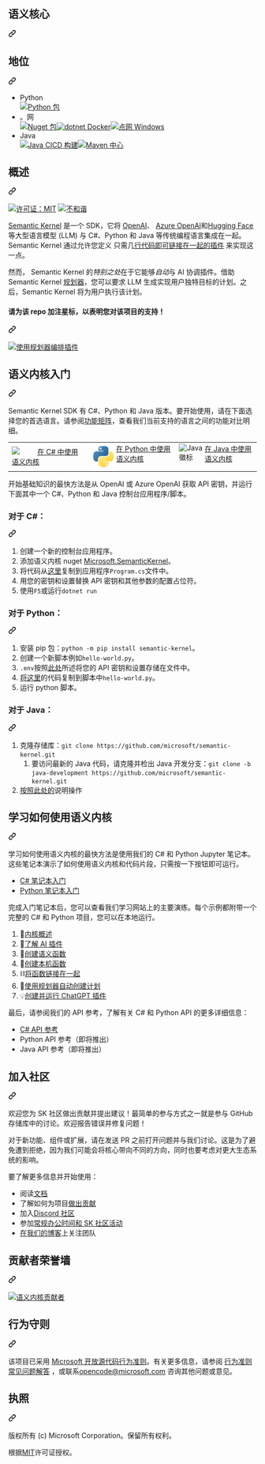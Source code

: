 <div class="Box-sc-g0xbh4-0 bJMeLZ js-snippet-clipboard-copy-unpositioned" data-hpc="true"><article class="markdown-body entry-content container-lg" itemprop="text"><div class="markdown-heading" dir="auto"><h1 tabindex="-1" class="heading-element" dir="auto"><font style="vertical-align: inherit;"><font style="vertical-align: inherit;">语义核心</font></font></h1><a id="user-content-semantic-kernel" class="anchor" aria-label="永久链接：语义内核" href="#semantic-kernel"><svg class="octicon octicon-link" viewBox="0 0 16 16" version="1.1" width="16" height="16" aria-hidden="true"><path d="m7.775 3.275 1.25-1.25a3.5 3.5 0 1 1 4.95 4.95l-2.5 2.5a3.5 3.5 0 0 1-4.95 0 .751.751 0 0 1 .018-1.042.751.751 0 0 1 1.042-.018 1.998 1.998 0 0 0 2.83 0l2.5-2.5a2.002 2.002 0 0 0-2.83-2.83l-1.25 1.25a.751.751 0 0 1-1.042-.018.751.751 0 0 1-.018-1.042Zm-4.69 9.64a1.998 1.998 0 0 0 2.83 0l1.25-1.25a.751.751 0 0 1 1.042.018.751.751 0 0 1 .018 1.042l-1.25 1.25a3.5 3.5 0 1 1-4.95-4.95l2.5-2.5a3.5 3.5 0 0 1 4.95 0 .751.751 0 0 1-.018 1.042.751.751 0 0 1-1.042.018 1.998 1.998 0 0 0-2.83 0l-2.5 2.5a1.998 1.998 0 0 0 0 2.83Z"></path></svg></a></div>
<div class="markdown-heading" dir="auto"><h2 tabindex="-1" class="heading-element" dir="auto"><font style="vertical-align: inherit;"><font style="vertical-align: inherit;">地位</font></font></h2><a id="user-content-status" class="anchor" aria-label="永久链接：状态" href="#status"><svg class="octicon octicon-link" viewBox="0 0 16 16" version="1.1" width="16" height="16" aria-hidden="true"><path d="m7.775 3.275 1.25-1.25a3.5 3.5 0 1 1 4.95 4.95l-2.5 2.5a3.5 3.5 0 0 1-4.95 0 .751.751 0 0 1 .018-1.042.751.751 0 0 1 1.042-.018 1.998 1.998 0 0 0 2.83 0l2.5-2.5a2.002 2.002 0 0 0-2.83-2.83l-1.25 1.25a.751.751 0 0 1-1.042-.018.751.751 0 0 1-.018-1.042Zm-4.69 9.64a1.998 1.998 0 0 0 2.83 0l1.25-1.25a.751.751 0 0 1 1.042.018.751.751 0 0 1 .018 1.042l-1.25 1.25a3.5 3.5 0 1 1-4.95-4.95l2.5-2.5a3.5 3.5 0 0 1 4.95 0 .751.751 0 0 1-.018 1.042.751.751 0 0 1-1.042.018 1.998 1.998 0 0 0-2.83 0l-2.5 2.5a1.998 1.998 0 0 0 0 2.83Z"></path></svg></a></div>
<ul dir="auto">
<li><font style="vertical-align: inherit;"><font style="vertical-align: inherit;">Python</font></font><br>
<a href="https://pypi.org/project/semantic-kernel/" rel="nofollow"><img src="https://camo.githubusercontent.com/eb5958246794100e79ab3022e067a9b1983e99dc5fb85fbeecaf20b78f54ddda/68747470733a2f2f696d672e736869656c64732e696f2f707970692f762f73656d616e7469632d6b65726e656c" alt="Python 包" data-canonical-src="https://img.shields.io/pypi/v/semantic-kernel" style="max-width: 100%;"></a></li>
<li><font style="vertical-align: inherit;"><font style="vertical-align: inherit;">。网</font></font><br>
<a href="https://www.nuget.org/packages/Microsoft.SemanticKernel/" rel="nofollow"><img src="https://camo.githubusercontent.com/c554ea8fd8af469df78b3908c42399cfb9f63bf09f07ed6aa049acf1e2d31309/68747470733a2f2f696d672e736869656c64732e696f2f6e756765742f767072652f4d6963726f736f66742e53656d616e7469634b65726e656c" alt="Nuget 包" data-canonical-src="https://img.shields.io/nuget/vpre/Microsoft.SemanticKernel" style="max-width: 100%;"></a><a href="https://github.com/microsoft/semantic-kernel/actions/workflows/dotnet-ci-docker.yml"><img src="https://github.com/microsoft/semantic-kernel/actions/workflows/dotnet-ci-docker.yml/badge.svg?branch=main" alt="dotnet Docker" style="max-width: 100%;"></a><a href="https://github.com/microsoft/semantic-kernel/actions/workflows/dotnet-ci-windows.yml"><img src="https://github.com/microsoft/semantic-kernel/actions/workflows/dotnet-ci-windows.yml/badge.svg?branch=main" alt="点网 Windows" style="max-width: 100%;"></a></li>
<li><font style="vertical-align: inherit;"><font style="vertical-align: inherit;">Java</font></font><br>
<a href="https://github.com/microsoft/semantic-kernel/actions/workflows/java-build.yml"><img src="https://github.com/microsoft/semantic-kernel/actions/workflows/java-build.yml/badge.svg?branch=java-development" alt="Java CICD 构建" style="max-width: 100%;"></a><a href="https://maven-badges.herokuapp.com/maven-central/com.microsoft.semantic-kernel/semantickernel-api" rel="nofollow"><img src="https://camo.githubusercontent.com/cd5265b7dfae001a18c4e1276acf9004886b3466cecf8a2c8857e2f7dfc3e941/68747470733a2f2f6d6176656e2d6261646765732e6865726f6b756170702e636f6d2f6d6176656e2d63656e7472616c2f636f6d2e6d6963726f736f66742e73656d616e7469632d6b65726e656c2f73656d616e7469636b65726e656c2d6170692f62616467652e737667" alt="Maven 中心" data-canonical-src="https://maven-badges.herokuapp.com/maven-central/com.microsoft.semantic-kernel/semantickernel-api/badge.svg" style="max-width: 100%;"></a></li>
</ul>
<div class="markdown-heading" dir="auto"><h2 tabindex="-1" class="heading-element" dir="auto"><font style="vertical-align: inherit;"><font style="vertical-align: inherit;">概述</font></font></h2><a id="user-content-overview" class="anchor" aria-label="固定链接：概述" href="#overview"><svg class="octicon octicon-link" viewBox="0 0 16 16" version="1.1" width="16" height="16" aria-hidden="true"><path d="m7.775 3.275 1.25-1.25a3.5 3.5 0 1 1 4.95 4.95l-2.5 2.5a3.5 3.5 0 0 1-4.95 0 .751.751 0 0 1 .018-1.042.751.751 0 0 1 1.042-.018 1.998 1.998 0 0 0 2.83 0l2.5-2.5a2.002 2.002 0 0 0-2.83-2.83l-1.25 1.25a.751.751 0 0 1-1.042-.018.751.751 0 0 1-.018-1.042Zm-4.69 9.64a1.998 1.998 0 0 0 2.83 0l1.25-1.25a.751.751 0 0 1 1.042.018.751.751 0 0 1 .018 1.042l-1.25 1.25a3.5 3.5 0 1 1-4.95-4.95l2.5-2.5a3.5 3.5 0 0 1 4.95 0 .751.751 0 0 1-.018 1.042.751.751 0 0 1-1.042.018 1.998 1.998 0 0 0-2.83 0l-2.5 2.5a1.998 1.998 0 0 0 0 2.83Z"></path></svg></a></div>
<p dir="auto"><a href="https://github.com/microsoft/semantic-kernel/blob/main/LICENSE"><img src="https://camo.githubusercontent.com/739090be39360908e54f3f855af10fa8a368992da67772514767f2340ce63dc4/68747470733a2f2f696d672e736869656c64732e696f2f6769746875622f6c6963656e73652f6d6963726f736f66742f73656d616e7469632d6b65726e656c" alt="许可证：MIT" data-canonical-src="https://img.shields.io/github/license/microsoft/semantic-kernel" style="max-width: 100%;"></a>
<a href="https://aka.ms/SKDiscord" rel="nofollow"><img src="https://camo.githubusercontent.com/8d3cbbec5b72e7dce145a1736c86762dd58ef88d56de9f221668ba3f4e520421/68747470733a2f2f696d672e736869656c64732e696f2f646973636f72642f313036333135323434313831393934323932323f6c6162656c3d446973636f7264266c6f676f3d646973636f7264266c6f676f436f6c6f723d776869746526636f6c6f723d643832363739" alt="不和谐" data-canonical-src="https://img.shields.io/discord/1063152441819942922?label=Discord&amp;logo=discord&amp;logoColor=white&amp;color=d82679" style="max-width: 100%;"></a></p>
<p dir="auto"><a href="https://learn.microsoft.com/en-us/semantic-kernel/overview/" rel="nofollow"><font style="vertical-align: inherit;"><font style="vertical-align: inherit;">Semantic Kernel</font></font></a><font style="vertical-align: inherit;"><font style="vertical-align: inherit;">
是一个 SDK，它将
</font></font><a href="https://platform.openai.com/docs/introduction" rel="nofollow"><font style="vertical-align: inherit;"><font style="vertical-align: inherit;">OpenAI</font></font></a><font style="vertical-align: inherit;"><font style="vertical-align: inherit;">、
 </font></font><a href="https://azure.microsoft.com/en-us/products/ai-services/openai-service" rel="nofollow"><font style="vertical-align: inherit;"><font style="vertical-align: inherit;">Azure OpenAI</font></font></a><font style="vertical-align: inherit;"><font style="vertical-align: inherit;">和</font></font><a href="https://huggingface.co/" rel="nofollow"><font style="vertical-align: inherit;"><font style="vertical-align: inherit;">Hugging Face</font></font></a><font style="vertical-align: inherit;"><font style="vertical-align: inherit;">等大型语言模型 (LLM) 与 C#、Python 和 Java 等传统编程语言集成在一起。Semantic Kernel 通过允许您定义
只需几</font><a href="https://learn.microsoft.com/en-us/semantic-kernel/ai-orchestration/chaining-functions?tabs=Csharp#using-the-runasync-method-to-simplify-your-code" rel="nofollow"><font style="vertical-align: inherit;">行代码即可链接在一起的</font></a></font><a href="https://learn.microsoft.com/en-us/semantic-kernel/ai-orchestration/plugins" rel="nofollow"><font style="vertical-align: inherit;"><font style="vertical-align: inherit;">插件</font></font></a><font style="vertical-align: inherit;"><font style="vertical-align: inherit;">
来实现这一点</font><font style="vertical-align: inherit;">。</font></font><a href="https://learn.microsoft.com/en-us/semantic-kernel/ai-orchestration/chaining-functions?tabs=Csharp#using-the-runasync-method-to-simplify-your-code" rel="nofollow"><font style="vertical-align: inherit;"></font></a><font style="vertical-align: inherit;"></font></p>
<p dir="auto"><font style="vertical-align: inherit;"><font style="vertical-align: inherit;">然而， Semantic Kernel 的</font></font><em><font style="vertical-align: inherit;"><font style="vertical-align: inherit;">特别之处</font></font></em><font style="vertical-align: inherit;"><font style="vertical-align: inherit;">在于它能够</font></font><em><font style="vertical-align: inherit;"><font style="vertical-align: inherit;">自动</font></font></em><font style="vertical-align: inherit;"><font style="vertical-align: inherit;">与 AI 协调插件。借助 Semantic Kernel
</font></font><a href="https://learn.microsoft.com/en-us/semantic-kernel/ai-orchestration/planner" rel="nofollow"><font style="vertical-align: inherit;"><font style="vertical-align: inherit;">规划器</font></font></a><font style="vertical-align: inherit;"><font style="vertical-align: inherit;">，您可以要求 LLM 生成实现用户独特目标的计划。之后，Semantic Kernel 将为用户执行该计划。</font></font></p>
<div class="markdown-heading" dir="auto"><h4 tabindex="-1" class="heading-element" dir="auto"><font style="vertical-align: inherit;"><font style="vertical-align: inherit;">请为该 repo 加注星标，以表明您对该项目的支持！</font></font></h4><a id="user-content-please-star-the-repo-to-show-your-support-for-this-project" class="anchor" aria-label="永久链接：请为该 repo 加注星标，以显示您对该项目的支持！" href="#please-star-the-repo-to-show-your-support-for-this-project"><svg class="octicon octicon-link" viewBox="0 0 16 16" version="1.1" width="16" height="16" aria-hidden="true"><path d="m7.775 3.275 1.25-1.25a3.5 3.5 0 1 1 4.95 4.95l-2.5 2.5a3.5 3.5 0 0 1-4.95 0 .751.751 0 0 1 .018-1.042.751.751 0 0 1 1.042-.018 1.998 1.998 0 0 0 2.83 0l2.5-2.5a2.002 2.002 0 0 0-2.83-2.83l-1.25 1.25a.751.751 0 0 1-1.042-.018.751.751 0 0 1-.018-1.042Zm-4.69 9.64a1.998 1.998 0 0 0 2.83 0l1.25-1.25a.751.751 0 0 1 1.042.018.751.751 0 0 1 .018 1.042l-1.25 1.25a3.5 3.5 0 1 1-4.95-4.95l2.5-2.5a3.5 3.5 0 0 1 4.95 0 .751.751 0 0 1-.018 1.042.751.751 0 0 1-1.042.018 1.998 1.998 0 0 0-2.83 0l-2.5 2.5a1.998 1.998 0 0 0 0 2.83Z"></path></svg></a></div>
<p dir="auto"><a target="_blank" rel="noopener noreferrer nofollow" href="https://camo.githubusercontent.com/4a7cf302109121e1464bd8eb46f0b65a27b1ceb10f85f206ea9a2e44c1f50e1f/68747470733a2f2f6c6561726e2e6d6963726f736f66742e636f6d2f656e2d75732f73656d616e7469632d6b65726e656c2f6d656469612f6b65726e656c2d696e666f677261706869632e706e67"><img src="https://camo.githubusercontent.com/4a7cf302109121e1464bd8eb46f0b65a27b1ceb10f85f206ea9a2e44c1f50e1f/68747470733a2f2f6c6561726e2e6d6963726f736f66742e636f6d2f656e2d75732f73656d616e7469632d6b65726e656c2f6d656469612f6b65726e656c2d696e666f677261706869632e706e67" alt="使用规划器编排插件" data-canonical-src="https://learn.microsoft.com/en-us/semantic-kernel/media/kernel-infographic.png" style="max-width: 100%;"></a></p>
<div class="markdown-heading" dir="auto"><h2 tabindex="-1" class="heading-element" dir="auto"><font style="vertical-align: inherit;"><font style="vertical-align: inherit;">语义内核入门</font></font></h2><a id="user-content-getting-started-with-semantic-kernel" class="anchor" aria-label="永久链接：开始使用语义内核" href="#getting-started-with-semantic-kernel"><svg class="octicon octicon-link" viewBox="0 0 16 16" version="1.1" width="16" height="16" aria-hidden="true"><path d="m7.775 3.275 1.25-1.25a3.5 3.5 0 1 1 4.95 4.95l-2.5 2.5a3.5 3.5 0 0 1-4.95 0 .751.751 0 0 1 .018-1.042.751.751 0 0 1 1.042-.018 1.998 1.998 0 0 0 2.83 0l2.5-2.5a2.002 2.002 0 0 0-2.83-2.83l-1.25 1.25a.751.751 0 0 1-1.042-.018.751.751 0 0 1-.018-1.042Zm-4.69 9.64a1.998 1.998 0 0 0 2.83 0l1.25-1.25a.751.751 0 0 1 1.042.018.751.751 0 0 1 .018 1.042l-1.25 1.25a3.5 3.5 0 1 1-4.95-4.95l2.5-2.5a3.5 3.5 0 0 1 4.95 0 .751.751 0 0 1-.018 1.042.751.751 0 0 1-1.042.018 1.998 1.998 0 0 0-2.83 0l-2.5 2.5a1.998 1.998 0 0 0 0 2.83Z"></path></svg></a></div>
<p dir="auto"><font style="vertical-align: inherit;"><font style="vertical-align: inherit;">Semantic Kernel SDK 有 C#、Python 和 Java 版本。要开始使用，请在下面选择您的首选语言。请参阅</font></font><a href="https://learn.microsoft.com/en-us/semantic-kernel/get-started/supported-languages" rel="nofollow"><font style="vertical-align: inherit;"><font style="vertical-align: inherit;">功能矩阵</font></font></a><font style="vertical-align: inherit;"><font style="vertical-align: inherit;">，查看我们当前支持的语言之间的功能对比明细。</font></font></p>
<table width="100%">
  <tbody>
    <tr>
      <td>
        <a target="_blank" rel="noopener noreferrer nofollow" href="https://user-images.githubusercontent.com/371009/230673036-fad1e8e6-5d48-49b1-a9c1-6f9834e0d165.png"><img align="left" width="52px" src="https://user-images.githubusercontent.com/371009/230673036-fad1e8e6-5d48-49b1-a9c1-6f9834e0d165.png" style="max-width: 100%;"></a>
        <div dir="auto">
          <a href="/microsoft/semantic-kernel/blob/main/dotnet/README.md"><font style="vertical-align: inherit;"><font style="vertical-align: inherit;">在 C# 中使用语义内核</font></font></a> &nbsp;<br>
        </div>
      </td>
      <td>
        <a target="_blank" rel="noopener noreferrer nofollow" href="https://raw.githubusercontent.com/devicons/devicon/master/icons/python/python-original.svg"><img align="left" width="52px" src="https://raw.githubusercontent.com/devicons/devicon/master/icons/python/python-original.svg" style="max-width: 100%;"></a>
        <div dir="auto">
          <a href="/microsoft/semantic-kernel/blob/main/python/README.md"><font style="vertical-align: inherit;"><font style="vertical-align: inherit;">在 Python 中使用语义内核</font></font></a>
        </div>
      </td>
      <td>
        <a target="_blank" rel="noopener noreferrer nofollow" href="https://camo.githubusercontent.com/fedcb58d84245ac57f1243d82c8b86b69a1b539c9d4525509924e6ec73b2b19c/68747470733a2f2f75706c6f61642e77696b696d656469612e6f72672f77696b6970656469612f656e2f332f33302f4a6176615f70726f6772616d6d696e675f6c616e67756167655f6c6f676f2e737667"><img align="left" width="52px" height="52px" src="https://camo.githubusercontent.com/fedcb58d84245ac57f1243d82c8b86b69a1b539c9d4525509924e6ec73b2b19c/68747470733a2f2f75706c6f61642e77696b696d656469612e6f72672f77696b6970656469612f656e2f332f33302f4a6176615f70726f6772616d6d696e675f6c616e67756167655f6c6f676f2e737667" alt="Java 徽标" data-canonical-src="https://upload.wikimedia.org/wikipedia/en/3/30/Java_programming_language_logo.svg" style="max-width: 100%;"></a>
        <div dir="auto">
          <a href="https://github.com/microsoft/semantic-kernel/blob/main/java/README.md"><font style="vertical-align: inherit;"><font style="vertical-align: inherit;">在 Java 中使用语义内核</font></font></a>
        </div>
      </td>
    </tr>
  </tbody>
</table>
<p dir="auto"><font style="vertical-align: inherit;"><font style="vertical-align: inherit;">开始基础知识的最快方法是从 OpenAI 或 Azure OpenAI 获取 API 密钥，并运行下面其中一个 C#、Python 和 Java 控制台应用程序/脚本。</font></font></p>
<div class="markdown-heading" dir="auto"><h3 tabindex="-1" class="heading-element" dir="auto"><font style="vertical-align: inherit;"><font style="vertical-align: inherit;">对于 C#：</font></font></h3><a id="user-content-for-c" class="anchor" aria-label="永久链接：对于 C#：" href="#for-c"><svg class="octicon octicon-link" viewBox="0 0 16 16" version="1.1" width="16" height="16" aria-hidden="true"><path d="m7.775 3.275 1.25-1.25a3.5 3.5 0 1 1 4.95 4.95l-2.5 2.5a3.5 3.5 0 0 1-4.95 0 .751.751 0 0 1 .018-1.042.751.751 0 0 1 1.042-.018 1.998 1.998 0 0 0 2.83 0l2.5-2.5a2.002 2.002 0 0 0-2.83-2.83l-1.25 1.25a.751.751 0 0 1-1.042-.018.751.751 0 0 1-.018-1.042Zm-4.69 9.64a1.998 1.998 0 0 0 2.83 0l1.25-1.25a.751.751 0 0 1 1.042.018.751.751 0 0 1 .018 1.042l-1.25 1.25a3.5 3.5 0 1 1-4.95-4.95l2.5-2.5a3.5 3.5 0 0 1 4.95 0 .751.751 0 0 1-.018 1.042.751.751 0 0 1-1.042.018 1.998 1.998 0 0 0-2.83 0l-2.5 2.5a1.998 1.998 0 0 0 0 2.83Z"></path></svg></a></div>
<ol dir="auto">
<li><font style="vertical-align: inherit;"><font style="vertical-align: inherit;">创建一个新的控制台应用程序。</font></font></li>
<li><font style="vertical-align: inherit;"><font style="vertical-align: inherit;">添加语义内核 nuget </font></font><a href="https://www.nuget.org/packages/Microsoft.SemanticKernel/" rel="nofollow"><font style="vertical-align: inherit;"><font style="vertical-align: inherit;">Microsoft.SemanticKernel</font></font></a><font style="vertical-align: inherit;"><font style="vertical-align: inherit;">。</font></font></li>
<li><font style="vertical-align: inherit;"><font style="vertical-align: inherit;">将代码从</font></font><a href="/microsoft/semantic-kernel/blob/main/dotnet/README.md"><font style="vertical-align: inherit;"><font style="vertical-align: inherit;">这里</font></font></a><font style="vertical-align: inherit;"><font style="vertical-align: inherit;">复制到应用程序</font></font><code>Program.cs</code><font style="vertical-align: inherit;"><font style="vertical-align: inherit;">文件中。</font></font></li>
<li><font style="vertical-align: inherit;"><font style="vertical-align: inherit;">用您的密钥和设置替换 API 密钥和其他参数的配置占位符。</font></font></li>
<li><font style="vertical-align: inherit;"><font style="vertical-align: inherit;">使用</font></font><code>F5</code><font style="vertical-align: inherit;"><font style="vertical-align: inherit;">或运行</font></font><code>dotnet run</code></li>
</ol>
<div class="markdown-heading" dir="auto"><h3 tabindex="-1" class="heading-element" dir="auto"><font style="vertical-align: inherit;"><font style="vertical-align: inherit;">对于 Python：</font></font></h3><a id="user-content-for-python" class="anchor" aria-label="永久链接：对于 Python：" href="#for-python"><svg class="octicon octicon-link" viewBox="0 0 16 16" version="1.1" width="16" height="16" aria-hidden="true"><path d="m7.775 3.275 1.25-1.25a3.5 3.5 0 1 1 4.95 4.95l-2.5 2.5a3.5 3.5 0 0 1-4.95 0 .751.751 0 0 1 .018-1.042.751.751 0 0 1 1.042-.018 1.998 1.998 0 0 0 2.83 0l2.5-2.5a2.002 2.002 0 0 0-2.83-2.83l-1.25 1.25a.751.751 0 0 1-1.042-.018.751.751 0 0 1-.018-1.042Zm-4.69 9.64a1.998 1.998 0 0 0 2.83 0l1.25-1.25a.751.751 0 0 1 1.042.018.751.751 0 0 1 .018 1.042l-1.25 1.25a3.5 3.5 0 1 1-4.95-4.95l2.5-2.5a3.5 3.5 0 0 1 4.95 0 .751.751 0 0 1-.018 1.042.751.751 0 0 1-1.042.018 1.998 1.998 0 0 0-2.83 0l-2.5 2.5a1.998 1.998 0 0 0 0 2.83Z"></path></svg></a></div>
<ol dir="auto">
<li><font style="vertical-align: inherit;"><font style="vertical-align: inherit;">安装 pip 包：</font></font><code>python -m pip install semantic-kernel</code><font style="vertical-align: inherit;"><font style="vertical-align: inherit;">。</font></font></li>
<li><font style="vertical-align: inherit;"><font style="vertical-align: inherit;">创建一个新脚本例如</font></font><code>hello-world.py</code><font style="vertical-align: inherit;"><font style="vertical-align: inherit;">。</font></font></li>
<li><font style="vertical-align: inherit;"></font><code>.env</code><font style="vertical-align: inherit;"><font style="vertical-align: inherit;">按照</font></font><a href="/microsoft/semantic-kernel/blob/main/python/README.md"><font style="vertical-align: inherit;"><font style="vertical-align: inherit;">此处</font></font></a><font style="vertical-align: inherit;"><font style="vertical-align: inherit;">所述将您的 API 密钥和设置存储在文件中</font><font style="vertical-align: inherit;">。</font></font></li>
<li><font style="vertical-align: inherit;"></font><a href="/microsoft/semantic-kernel/blob/main/python/README.md"><font style="vertical-align: inherit;"><font style="vertical-align: inherit;">将这里</font></font></a><font style="vertical-align: inherit;"><font style="vertical-align: inherit;">的代码复制</font><font style="vertical-align: inherit;">到脚本中</font></font><code>hello-world.py</code><font style="vertical-align: inherit;"><font style="vertical-align: inherit;">。</font></font></li>
<li><font style="vertical-align: inherit;"><font style="vertical-align: inherit;">运行 python 脚本。</font></font></li>
</ol>
<div class="markdown-heading" dir="auto"><h3 tabindex="-1" class="heading-element" dir="auto"><font style="vertical-align: inherit;"><font style="vertical-align: inherit;">对于 Java：</font></font></h3><a id="user-content-for-java" class="anchor" aria-label="永久链接：对于 Java：" href="#for-java"><svg class="octicon octicon-link" viewBox="0 0 16 16" version="1.1" width="16" height="16" aria-hidden="true"><path d="m7.775 3.275 1.25-1.25a3.5 3.5 0 1 1 4.95 4.95l-2.5 2.5a3.5 3.5 0 0 1-4.95 0 .751.751 0 0 1 .018-1.042.751.751 0 0 1 1.042-.018 1.998 1.998 0 0 0 2.83 0l2.5-2.5a2.002 2.002 0 0 0-2.83-2.83l-1.25 1.25a.751.751 0 0 1-1.042-.018.751.751 0 0 1-.018-1.042Zm-4.69 9.64a1.998 1.998 0 0 0 2.83 0l1.25-1.25a.751.751 0 0 1 1.042.018.751.751 0 0 1 .018 1.042l-1.25 1.25a3.5 3.5 0 1 1-4.95-4.95l2.5-2.5a3.5 3.5 0 0 1 4.95 0 .751.751 0 0 1-.018 1.042.751.751 0 0 1-1.042.018 1.998 1.998 0 0 0-2.83 0l-2.5 2.5a1.998 1.998 0 0 0 0 2.83Z"></path></svg></a></div>
<ol dir="auto">
<li><font style="vertical-align: inherit;"><font style="vertical-align: inherit;">克隆存储库：</font></font><code>git clone https://github.com/microsoft/semantic-kernel.git</code>
<ol dir="auto">
<li><font style="vertical-align: inherit;"><font style="vertical-align: inherit;">要访问最新的 Java 代码，请克隆并检出 Java 开发分支：</font></font><code>git clone -b java-development https://github.com/microsoft/semantic-kernel.git</code></li>
</ol>
</li>
<li><font style="vertical-align: inherit;"><a href="https://github.com/microsoft/semantic-kernel/blob/main/java/samples/sample-code/README.md"><font style="vertical-align: inherit;">按照此处的</font></a><font style="vertical-align: inherit;">说明操作</font></font><a href="https://github.com/microsoft/semantic-kernel/blob/main/java/samples/sample-code/README.md"><font style="vertical-align: inherit;"></font></a></li>
</ol>
<div class="markdown-heading" dir="auto"><h2 tabindex="-1" class="heading-element" dir="auto"><font style="vertical-align: inherit;"><font style="vertical-align: inherit;">学习如何使用语义内核</font></font></h2><a id="user-content-learning-how-to-use-semantic-kernel" class="anchor" aria-label="永久链接：学习如何使用语义内核" href="#learning-how-to-use-semantic-kernel"><svg class="octicon octicon-link" viewBox="0 0 16 16" version="1.1" width="16" height="16" aria-hidden="true"><path d="m7.775 3.275 1.25-1.25a3.5 3.5 0 1 1 4.95 4.95l-2.5 2.5a3.5 3.5 0 0 1-4.95 0 .751.751 0 0 1 .018-1.042.751.751 0 0 1 1.042-.018 1.998 1.998 0 0 0 2.83 0l2.5-2.5a2.002 2.002 0 0 0-2.83-2.83l-1.25 1.25a.751.751 0 0 1-1.042-.018.751.751 0 0 1-.018-1.042Zm-4.69 9.64a1.998 1.998 0 0 0 2.83 0l1.25-1.25a.751.751 0 0 1 1.042.018.751.751 0 0 1 .018 1.042l-1.25 1.25a3.5 3.5 0 1 1-4.95-4.95l2.5-2.5a3.5 3.5 0 0 1 4.95 0 .751.751 0 0 1-.018 1.042.751.751 0 0 1-1.042.018 1.998 1.998 0 0 0-2.83 0l-2.5 2.5a1.998 1.998 0 0 0 0 2.83Z"></path></svg></a></div>
<p dir="auto"><font style="vertical-align: inherit;"><font style="vertical-align: inherit;">学习如何使用语义内核的最快方法是使用我们的 C# 和 Python Jupyter 笔记本。这些笔记本演示了如何使用语义内核和代码片段，只需按一下按钮即可运行。</font></font></p>
<ul dir="auto">
<li><a href="/microsoft/semantic-kernel/blob/main/dotnet/notebooks/00-getting-started.ipynb"><font style="vertical-align: inherit;"><font style="vertical-align: inherit;">C# 笔记本入门</font></font></a></li>
<li><a href="/microsoft/semantic-kernel/blob/main/python/samples/getting_started/00-getting-started.ipynb"><font style="vertical-align: inherit;"><font style="vertical-align: inherit;">Python 笔记本入门</font></font></a></li>
</ul>
<p dir="auto"><font style="vertical-align: inherit;"><font style="vertical-align: inherit;">完成入门笔记本后，您可以查看我们学习网站上的主要演练。每个示例都附带一个完整的 C# 和 Python 项目，您可以在本地运行。</font></font></p>
<ol dir="auto">
<li><font style="vertical-align: inherit;"><font style="vertical-align: inherit;">📖</font></font><a href="https://learn.microsoft.com/en-us/semantic-kernel/ai-orchestration/" rel="nofollow"><font style="vertical-align: inherit;"><font style="vertical-align: inherit;">内核概述</font></font></a></li>
<li><font style="vertical-align: inherit;"><font style="vertical-align: inherit;">🔌</font></font><a href="https://learn.microsoft.com/en-us/semantic-kernel/ai-orchestration/plugins" rel="nofollow"><font style="vertical-align: inherit;"><font style="vertical-align: inherit;">了解 AI 插件</font></font></a></li>
<li><font style="vertical-align: inherit;"><font style="vertical-align: inherit;">👄</font></font><a href="https://learn.microsoft.com/en-us/semantic-kernel/ai-orchestration/semantic-functions" rel="nofollow"><font style="vertical-align: inherit;"><font style="vertical-align: inherit;">创建语义函数</font></font></a></li>
<li><font style="vertical-align: inherit;"><font style="vertical-align: inherit;">💽</font></font><a href="https://learn.microsoft.com/en-us/semantic-kernel/ai-orchestration/native-functions" rel="nofollow"><font style="vertical-align: inherit;"><font style="vertical-align: inherit;">创建本机函数</font></font></a></li>
<li><font style="vertical-align: inherit;"><font style="vertical-align: inherit;">⛓️</font></font><a href="https://learn.microsoft.com/en-us/semantic-kernel/ai-orchestration/chaining-functions" rel="nofollow"><font style="vertical-align: inherit;"><font style="vertical-align: inherit;">将函数链接在一起</font></font></a></li>
<li><font style="vertical-align: inherit;"><font style="vertical-align: inherit;">🤖</font></font><a href="https://learn.microsoft.com/en-us/semantic-kernel/ai-orchestration/planner" rel="nofollow"><font style="vertical-align: inherit;"><font style="vertical-align: inherit;">使用规划器自动创建计划</font></font></a></li>
<li><font style="vertical-align: inherit;"><font style="vertical-align: inherit;">💡</font></font><a href="https://learn.microsoft.com/en-us/semantic-kernel/ai-orchestration/chatgpt-plugins" rel="nofollow"><font style="vertical-align: inherit;"><font style="vertical-align: inherit;">创建并运行 ChatGPT 插件</font></font></a></li>
</ol>
<p dir="auto"><font style="vertical-align: inherit;"><font style="vertical-align: inherit;">最后，请参阅我们的 API 参考，了解有关 C# 和 Python API 的更多详细信息：</font></font></p>
<ul dir="auto">
<li><a href="https://learn.microsoft.com/en-us/dotnet/api/microsoft.semantickernel?view=semantic-kernel-dotnet" rel="nofollow"><font style="vertical-align: inherit;"><font style="vertical-align: inherit;">C# API 参考</font></font></a></li>
<li><font style="vertical-align: inherit;"><font style="vertical-align: inherit;">Python API 参考（即将推出）</font></font></li>
<li><font style="vertical-align: inherit;"><font style="vertical-align: inherit;">Java API 参考（即将推出）</font></font></li>
</ul>
<div class="markdown-heading" dir="auto"><h2 tabindex="-1" class="heading-element" dir="auto"><font style="vertical-align: inherit;"><font style="vertical-align: inherit;">加入社区</font></font></h2><a id="user-content-join-the-community" class="anchor" aria-label="永久链接：加入社区" href="#join-the-community"><svg class="octicon octicon-link" viewBox="0 0 16 16" version="1.1" width="16" height="16" aria-hidden="true"><path d="m7.775 3.275 1.25-1.25a3.5 3.5 0 1 1 4.95 4.95l-2.5 2.5a3.5 3.5 0 0 1-4.95 0 .751.751 0 0 1 .018-1.042.751.751 0 0 1 1.042-.018 1.998 1.998 0 0 0 2.83 0l2.5-2.5a2.002 2.002 0 0 0-2.83-2.83l-1.25 1.25a.751.751 0 0 1-1.042-.018.751.751 0 0 1-.018-1.042Zm-4.69 9.64a1.998 1.998 0 0 0 2.83 0l1.25-1.25a.751.751 0 0 1 1.042.018.751.751 0 0 1 .018 1.042l-1.25 1.25a3.5 3.5 0 1 1-4.95-4.95l2.5-2.5a3.5 3.5 0 0 1 4.95 0 .751.751 0 0 1-.018 1.042.751.751 0 0 1-1.042.018 1.998 1.998 0 0 0-2.83 0l-2.5 2.5a1.998 1.998 0 0 0 0 2.83Z"></path></svg></a></div>
<p dir="auto"><font style="vertical-align: inherit;"><font style="vertical-align: inherit;">欢迎您为 SK 社区做出贡献并提出建议！最简单的参与方式之一就是参与 GitHub 存储库中的讨论。欢迎报告错误并修复问题！</font></font></p>
<p dir="auto"><font style="vertical-align: inherit;"><font style="vertical-align: inherit;">对于新功能、组件或扩展，请在发送 PR 之前打开问题并与我们讨论。这是为了避免遭到拒绝，因为我们可能会将核心带向不同的方向，同时也要考虑对更大生态系统的影响。</font></font></p>
<p dir="auto"><font style="vertical-align: inherit;"><font style="vertical-align: inherit;">要了解更多信息并开始使用：</font></font></p>
<ul dir="auto">
<li><font style="vertical-align: inherit;"><font style="vertical-align: inherit;">阅读</font></font><a href="https://aka.ms/sk/learn" rel="nofollow"><font style="vertical-align: inherit;"><font style="vertical-align: inherit;">文档</font></font></a></li>
<li><font style="vertical-align: inherit;"><font style="vertical-align: inherit;">了解如何</font><font style="vertical-align: inherit;">为项目</font></font><a href="https://learn.microsoft.com/en-us/semantic-kernel/get-started/contributing" rel="nofollow"><font style="vertical-align: inherit;"><font style="vertical-align: inherit;">做出贡献</font></font></a><font style="vertical-align: inherit;"></font></li>
<li><font style="vertical-align: inherit;"><font style="vertical-align: inherit;">加入</font></font><a href="https://aka.ms/SKDiscord" rel="nofollow"><font style="vertical-align: inherit;"><font style="vertical-align: inherit;">Discord 社区</font></font></a></li>
<li><font style="vertical-align: inherit;"><font style="vertical-align: inherit;">参加</font></font><a href="/microsoft/semantic-kernel/blob/main/COMMUNITY.md"><font style="vertical-align: inherit;"><font style="vertical-align: inherit;">常规办公时间和 SK 社区活动</font></font></a></li>
<li><font style="vertical-align: inherit;"><a href="https://aka.ms/sk/blog" rel="nofollow"><font style="vertical-align: inherit;">在我们的博客</font></a><font style="vertical-align: inherit;">上关注团队</font></font><a href="https://aka.ms/sk/blog" rel="nofollow"><font style="vertical-align: inherit;"></font></a></li>
</ul>
<div class="markdown-heading" dir="auto"><h2 tabindex="-1" class="heading-element" dir="auto"><font style="vertical-align: inherit;"><font style="vertical-align: inherit;">贡献者荣誉墙</font></font></h2><a id="user-content-contributor-wall-of-fame" class="anchor" aria-label="永久链接：贡献者荣誉墙" href="#contributor-wall-of-fame"><svg class="octicon octicon-link" viewBox="0 0 16 16" version="1.1" width="16" height="16" aria-hidden="true"><path d="m7.775 3.275 1.25-1.25a3.5 3.5 0 1 1 4.95 4.95l-2.5 2.5a3.5 3.5 0 0 1-4.95 0 .751.751 0 0 1 .018-1.042.751.751 0 0 1 1.042-.018 1.998 1.998 0 0 0 2.83 0l2.5-2.5a2.002 2.002 0 0 0-2.83-2.83l-1.25 1.25a.751.751 0 0 1-1.042-.018.751.751 0 0 1-.018-1.042Zm-4.69 9.64a1.998 1.998 0 0 0 2.83 0l1.25-1.25a.751.751 0 0 1 1.042.018.751.751 0 0 1 .018 1.042l-1.25 1.25a3.5 3.5 0 1 1-4.95-4.95l2.5-2.5a3.5 3.5 0 0 1 4.95 0 .751.751 0 0 1-.018 1.042.751.751 0 0 1-1.042.018 1.998 1.998 0 0 0-2.83 0l-2.5 2.5a1.998 1.998 0 0 0 0 2.83Z"></path></svg></a></div>
<p dir="auto"><a href="https://github.com/microsoft/semantic-kernel/graphs/contributors"><img src="https://camo.githubusercontent.com/7fb4c43403f20fa119211279c52d458a587d00ab901b85f6b8f4d938e8c81fcb/68747470733a2f2f636f6e747269622e726f636b732f696d6167653f7265706f3d6d6963726f736f66742f73656d616e7469632d6b65726e656c" alt="语义内核贡献者" data-canonical-src="https://contrib.rocks/image?repo=microsoft/semantic-kernel" style="max-width: 100%;"></a></p>
<div class="markdown-heading" dir="auto"><h2 tabindex="-1" class="heading-element" dir="auto"><font style="vertical-align: inherit;"><font style="vertical-align: inherit;">行为守则</font></font></h2><a id="user-content-code-of-conduct" class="anchor" aria-label="永久链接：行为准则" href="#code-of-conduct"><svg class="octicon octicon-link" viewBox="0 0 16 16" version="1.1" width="16" height="16" aria-hidden="true"><path d="m7.775 3.275 1.25-1.25a3.5 3.5 0 1 1 4.95 4.95l-2.5 2.5a3.5 3.5 0 0 1-4.95 0 .751.751 0 0 1 .018-1.042.751.751 0 0 1 1.042-.018 1.998 1.998 0 0 0 2.83 0l2.5-2.5a2.002 2.002 0 0 0-2.83-2.83l-1.25 1.25a.751.751 0 0 1-1.042-.018.751.751 0 0 1-.018-1.042Zm-4.69 9.64a1.998 1.998 0 0 0 2.83 0l1.25-1.25a.751.751 0 0 1 1.042.018.751.751 0 0 1 .018 1.042l-1.25 1.25a3.5 3.5 0 1 1-4.95-4.95l2.5-2.5a3.5 3.5 0 0 1 4.95 0 .751.751 0 0 1-.018 1.042.751.751 0 0 1-1.042.018 1.998 1.998 0 0 0-2.83 0l-2.5 2.5a1.998 1.998 0 0 0 0 2.83Z"></path></svg></a></div>
<p dir="auto"><font style="vertical-align: inherit;"><font style="vertical-align: inherit;">该项目已采用
</font></font><a href="https://opensource.microsoft.com/codeofconduct/" rel="nofollow"><font style="vertical-align: inherit;"><font style="vertical-align: inherit;">Microsoft 开放源代码行为准则</font></font></a><font style="vertical-align: inherit;"><font style="vertical-align: inherit;">。有关更多信息，请参阅
</font></font><a href="https://opensource.microsoft.com/codeofconduct/faq/" rel="nofollow"><font style="vertical-align: inherit;"><font style="vertical-align: inherit;">行为准则常见问题解答</font></font></a><font style="vertical-align: inherit;"><font style="vertical-align: inherit;">
，或联系</font></font><a href="mailto:opencode@microsoft.com"><font style="vertical-align: inherit;"><font style="vertical-align: inherit;">opencode@microsoft.com</font></font></a><font style="vertical-align: inherit;"><font style="vertical-align: inherit;">
咨询其他问题或意见。</font></font></p>
<div class="markdown-heading" dir="auto"><h2 tabindex="-1" class="heading-element" dir="auto"><font style="vertical-align: inherit;"><font style="vertical-align: inherit;">执照</font></font></h2><a id="user-content-license" class="anchor" aria-label="永久链接：许可证" href="#license"><svg class="octicon octicon-link" viewBox="0 0 16 16" version="1.1" width="16" height="16" aria-hidden="true"><path d="m7.775 3.275 1.25-1.25a3.5 3.5 0 1 1 4.95 4.95l-2.5 2.5a3.5 3.5 0 0 1-4.95 0 .751.751 0 0 1 .018-1.042.751.751 0 0 1 1.042-.018 1.998 1.998 0 0 0 2.83 0l2.5-2.5a2.002 2.002 0 0 0-2.83-2.83l-1.25 1.25a.751.751 0 0 1-1.042-.018.751.751 0 0 1-.018-1.042Zm-4.69 9.64a1.998 1.998 0 0 0 2.83 0l1.25-1.25a.751.751 0 0 1 1.042.018.751.751 0 0 1 .018 1.042l-1.25 1.25a3.5 3.5 0 1 1-4.95-4.95l2.5-2.5a3.5 3.5 0 0 1 4.95 0 .751.751 0 0 1-.018 1.042.751.751 0 0 1-1.042.018 1.998 1.998 0 0 0-2.83 0l-2.5 2.5a1.998 1.998 0 0 0 0 2.83Z"></path></svg></a></div>
<p dir="auto"><font style="vertical-align: inherit;"><font style="vertical-align: inherit;">版权所有 (c) Microsoft Corporation。保留所有权利。</font></font></p>
<p dir="auto"><font style="vertical-align: inherit;"><font style="vertical-align: inherit;">根据</font></font><a href="/microsoft/semantic-kernel/blob/main/LICENSE"><font style="vertical-align: inherit;"><font style="vertical-align: inherit;">MIT</font></font></a><font style="vertical-align: inherit;"><font style="vertical-align: inherit;">许可证授权。</font></font></p>
</article></div>
